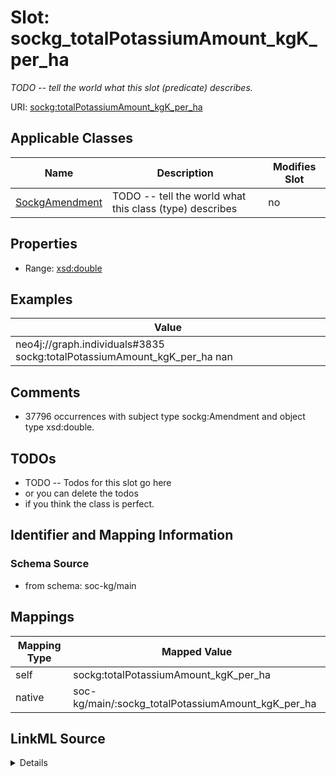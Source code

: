 

# Slot: sockg_totalPotassiumAmount_kgK_per_ha


_TODO -- tell the world what this slot (predicate) describes._





URI: [sockg:totalPotassiumAmount_kgK_per_ha](http://www.semanticweb.org/sockg/ontologies/2024/0/soil-carbon-ontology/totalPotassiumAmount_kgK_per_ha)



<!-- no inheritance hierarchy -->





## Applicable Classes

| Name | Description | Modifies Slot |
| --- | --- | --- |
| [SockgAmendment](../classes/SockgAmendment.md) | TODO -- tell the world what this class (type) describes |  no  |







## Properties

* Range: [xsd:double](http://www.w3.org/2001/XMLSchema#double)






## Examples

| Value |
| --- |
| neo4j://graph.individuals#3835 sockg:totalPotassiumAmount_kgK_per_ha nan |

## Comments

* 37796 occurrences with subject type sockg:Amendment and object type xsd:double.

## TODOs

* TODO -- Todos for this slot go here
* or you can delete the todos
* if you think the class is perfect.

## Identifier and Mapping Information







### Schema Source


* from schema: soc-kg/main




## Mappings

| Mapping Type | Mapped Value |
| ---  | ---  |
| self | sockg:totalPotassiumAmount_kgK_per_ha |
| native | soc-kg/main/:sockg_totalPotassiumAmount_kgK_per_ha |




## LinkML Source

<details>
```yaml
name: sockg_totalPotassiumAmount_kgK_per_ha
description: TODO -- tell the world what this slot (predicate) describes.
todos:
- TODO -- Todos for this slot go here
- or you can delete the todos
- if you think the class is perfect.
comments:
- 37796 occurrences with subject type sockg:Amendment and object type xsd:double.
examples:
- value: neo4j://graph.individuals#3835 sockg:totalPotassiumAmount_kgK_per_ha nan
from_schema: soc-kg/main
rank: 1000
slot_uri: sockg:totalPotassiumAmount_kgK_per_ha
alias: sockg_totalPotassiumAmount_kgK_per_ha
domain_of:
- sockg_Amendment
range: double

```
</details>